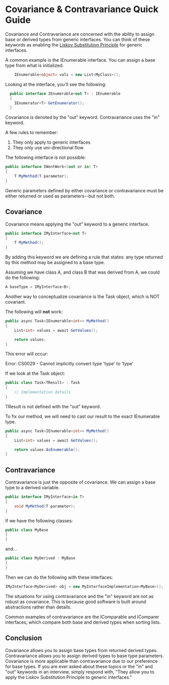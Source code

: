 # Covariance & Contravariance Quick Guide

Covariance and Contravariance are concerned with the ability to assign base or derived types from generic interfaces. You can think of these keywords as enabling the [Liskov Substitution Principle](https://en.wikipedia.org/wiki/Liskov_substitution_principle) for generic interfaces.

A common example is the IEnumerable interface. You can assign a base type from what is initialized.

```csharp
    IEnumerable<object> vals = new List<MyClass>();
```

Looking at the interface, you'll see the following:

```csharp
  public interface IEnumerable<out T> : IEnumerable
  {
    IEnumerator<T> GetEnumerator();
  }
```

Covariance is denoted by the "out" keyword. Contravariance uses the "in" keyword.

A few rules to remember:

1. They only apply to generic interfaces
2. They only use uni-directional flow

The following interface is not possible:

```csharp
public interface IWontWork<(out or in) T>
{
    T MyMethod(T parameter);
}
```

Generic parameters defined by either covariance or contravariance must be either returned or used as parameters--but not both.

## Covariance

Covariance means applying the "out" keyword to a generic interface.

```csharp
public interface IMyInterface<out T>
{
    T MyMethod();
}
```

By adding this keyword we are defining a rule that states: any type returned by this method may be assigned to a base type.

Assuming we have class A, and class B that was derived from A, we could do the following:

```csharp
A baseType = IMyInterface<B>;
```

Another way to conceptualize covariance is the Task object, which is NOT covariant.

The following will **not** work:

```csharp
public async Task<IEnumerable<int>> MyMethod()
{
    List<int> values = await GetValues();

    return values;
}
```

This error will occur:

Error: CS0029 - Cannot implicitly convert type 'type' to 'type'

If we look at the Task object:

```csharp
public class Task<TResult> : Task
{
    // Implementation details
}
```

TResult is not defined with the "out" keyword.

To fix our method, we will need to cast our result to the exact IEnumerable type.

```csharp
public async Task<IEnumerable<int>> MyMethod()
{
    List<int> values = await GetValues();

    return values.AsEnumerable();
}
```

## Contravariance

Contravariance is just the opposite of covariance. We can assign a base type to a derived variable.

```csharp
public interface IMyInterface<in T>
{
    void MyMethod(T parameter);
}
```

If we have the following classes:

```csharp
public class MyBase
{
}
```

and...

```csharp
public class MyDerived : MyBase
{
}
```

Then we can do the following with these interfaces:

```csharp
IMyInterface<MyDerived> obj = new MyInterfaceImplementation<MyBase>();
```

The situations for using contravariance and the "in" keyword are not as robust as covariance. This is because good software is built around abstractions rather than details.

Common examples of contravariance are the IComparable and IComparer interfaces, which compare both base and derived types when sorting lists.

## Conclusion

Covariance allows you to assign base types from returned derived types. Contravariance allows you to assign derived types to base type parameters. Covariance is more applicable than contravariance due to our preference for base types. If you are ever asked about these topics or the "in" and "out" keywords in an interview, simply respond with, "They allow you to apply the Liskov Substitution Principle to generic interfaces."
